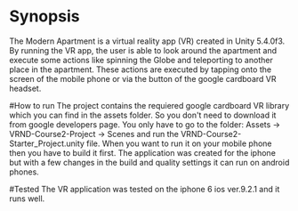 # Synopsis
The Modern Apartment is a virtual reality app (VR) created in Unity 5.4.0f3. By running the VR app, the user is able
to look around the apartment and execute some actions like spinning the Globe and teleporting to another place in 
the apartment. These actions are executed by tapping onto the screen of the mobile phone or via the button of the 
google cardboard VR headset.

#How to run
The project contains the requiered google cardboard VR library which you can find in the assets folder. So you don't
need to download it from google developers page. You only have to go to the folder: Assets -> VRND-Course2-Project
-> Scenes and run the VRND-Course2-Starter_Project.unity file. When you want to run it on your mobile phone then you
have to build it first. The application was created for the iphone but with a few changes in the build and quality
settings it can run on android phones.

#Tested
The VR application was tested on the iphone 6 ios ver.9.2.1 and it runs well.



